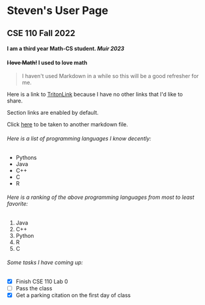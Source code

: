 # Steven's User Page
## CSE 110 Fall 2022
#### **I am a third year Math-CS student.** *Muir 2023*
#### ~~I love Math!~~ I used to love math
> I haven't used Markdown in a while so this will be a good refresher for me. 

Here is a link to [TritonLink](students.ucsd.edu) because I have no other links that I'd like to share.

Section links are enabled by default. 

Click [here](link.md) to be taken to another markdown file.

###### Here is a list of programming languages I know decently:
- Pythons
- Java
- C++
- C
- R

###### Here is a ranking of the above programming languages from most to least favorite:
1. Java
2. C++
3. Python
4. R
5. C

###### Some tasks I have coming up:
- [x] Finish CSE 110 Lab 0
- [ ] Pass the class
- [x] Get a parking citation on the first day of class